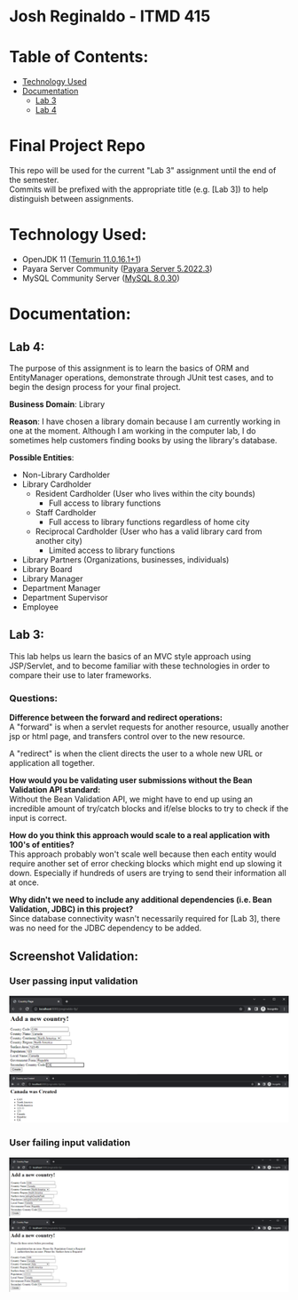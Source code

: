 # Josh Reginaldo - ITMD 415

# Table of Contents:
- [Technology Used](#technology-used)
- [Documentation](#documentation)
  - [Lab 3](#lab-3)
  - [Lab 4](#lab-4)

# Final Project Repo
This repo will be used for the current "Lab 3" assignment until the end of the semester.  
Commits will be prefixed with the appropriate title (e.g. [Lab 3]) to help distinguish between assignments.

# Technology Used:
- OpenJDK 11 ([Temurin 11.0.16.1+1](https://adoptium.net/temurin/releases/?version=11))
- Payara Server Community ([Payara Server 5.2022.3](https://www.payara.fish/downloads/payara-platform-community-edition/))
- MySQL Community Server ([MySQL 8.0.30](https://dev.mysql.com/downloads/mysql/))

# Documentation:
## Lab 4:  
The purpose of this assignment is to learn the basics of ORM and EntityManager operations,
demonstrate through JUnit test cases, and to begin the design process for your final project.  

__Business Domain__: Library 

__Reason__: I have chosen a library domain because I am currently working in one at the moment. Although I am working
in the computer lab, I do sometimes help customers finding books by using the library's database.  

__Possible Entities__:
- Non-Library Cardholder
- Library Cardholder
  - Resident Cardholder (User who lives within the city bounds)
    - Full access to library functions
  - Staff Cardholder
    - Full access to library functions regardless of home city
  - Reciprocal Cardholder (User who has a valid library card from another city)
    - Limited access to library functions
- Library Partners (Organizations, businesses, individuals)
- Library Board
- Library Manager
- Department Manager
- Department Supervisor
- Employee

## Lab 3:  
This lab helps us learn the basics of an MVC style approach using
JSP/Servlet, and to become familiar with these technologies in order to compare their use to later
frameworks.

### Questions:
__Difference between the forward and redirect operations:__  
A "forward" is when a servlet requests for another resource, usually another jsp or html page, and transfers control over
to the new resource.  

A "redirect" is when the client directs the user to a whole new URL or application all together.

__How would you be validating user submissions without the Bean Validation API
standard:__  
Without the Bean Validation API, we might have to end up using an incredible amount of try/catch blocks and if/else blocks
to try to check if the input is correct.

__How do you think this approach would scale to a real application with 100's of
entities?__  
This approach probably won't scale well because then each entity would require another set of error checking blocks which
might end up slowing it down. Especially if hundreds of users are trying to send their information all at once.

__Why didn't we need to include any additional dependencies (i.e. Bean Validation,
JDBC) in this project?__  
Since database connectivity wasn't necessarily required for [Lab 3], there was no need for the JDBC dependency to be added.

## Screenshot Validation:
### User passing input validation
![img.png](assets/images/img.png)
![img_1.png](assets/images/img_1.png)
### User failing input validation 
![img_2.png](assets/images/img_2.png)
![img_3.png](assets/images/img_3.png)